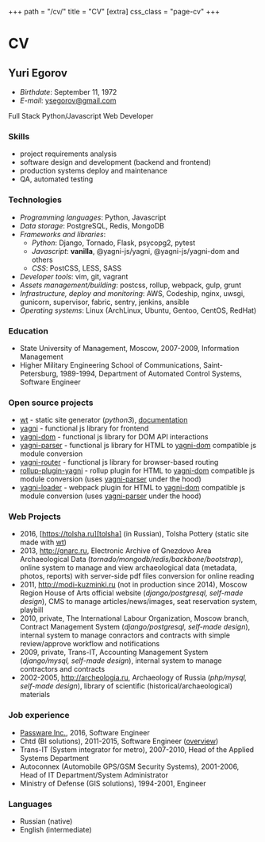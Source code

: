 +++
path = "/cv/"
title = "CV"
[extra]
css_class = "page-cv"
+++
# CV

## Yuri Egorov

- *Birthdate*: September 11, 1972
- *E-mail*: ysegorov@gmail.com


Full Stack Python/Javascript Web Developer

### Skills

- project requirements analysis
- software design and development (backend and frontend)
- production systems deploy and maintenance
- QA, automated testing

### Technologies

- *Programming languages*: Python, Javascript
- *Data storage*: PostgreSQL, Redis, MongoDB
- *Frameworks and libraries*:
    * *Python*: Django, Tornado, Flask, psycopg2, pytest
    * *Javascript*: **vanilla**, @yagni-js/yagni, @yagni-js/yagni-dom and others
    * *CSS*: PostCSS, LESS, SASS
- *Developer tools*: vim, git, vagrant
- *Assets management/building*: postcss, rollup, webpack, gulp, grunt
- *Infrastructure, deploy and monitoring*: AWS, Codeship, nginx, uwsgi,
  gunicorn, supervisor, fabric, sentry, jenkins, ansible
- *Operating systems*: Linux (ArchLinux, Ubuntu, Gentoo, CentOS, RedHat)

### Education

- State University of Management, Moscow, 2007-2009, Information Management
- Higher Military Engineering School of Communications, Saint-Petersburg,
  1989-1994, Department of Automated Control Systems, Software Engineer

### Open source projects

- [wt][wt] - static site generator (*python3*), [documentation][wt-docs]
- [yagni][yagni] - functional js library for frontend
- [yagni-dom][yagni-dom] - functional js library for DOM API interactions
- [yagni-parser][yagni-parser] - functional js library for HTML to
  [yagni-dom][yagni-dom] compatible js module conversion
- [yagni-router][yagni-router] - functional js library for browser-based
  routing
- [rollup-plugin-yagni][rollup-plugin-yagni] - rollup plugin for HTML to
  [yagni-dom][yagni-dom] compatible js module conversion (uses
  [yagni-parser][yagni-parser] under the hood)
- [yagni-loader][yagni-loader] - webpack plugin for HTML to
  [yagni-dom][yagni-dom] compatible js module conversion (uses
  [yagni-parser][yagni-parser] under the hood)

### Web Projects

- 2016, [https://tolsha.ru][tolsha] (in Russian),
  Tolsha Pottery (static site made with [wt][wt])
- 2013, http://gnarc.ru, Electronic Archive of Gnezdovo Area Archaeological Data
  (*tornado/mongodb/redis/backbone/bootstrap*), online system to manage and view
  archaeological data (metadata, photos, reports) with server-side pdf files
  conversion for online reading
- 2011, http://modi-kuzminki.ru (not in production since 2014),
  Moscow Region House of Arts official website (*django/postgresql, self-made design*),
  CMS to manage articles/news/images, seat reservation system, playbill
- 2010, private, The International Labour Organization, Moscow branch, Contract
  Management System (*django/postgresql, self-made design*), internal system to
  manage conractors and contracts with simple review/approve workflow and
  notifications
- 2009, private, Trans-IT, Accounting Management System (*django/mysql,
  self-made design*), internal system to manage contractors and contracts
- 2002-2005, http://archeologia.ru, Archaeology of Russia (*php/mysql, self-made
  design*), library of scientific (historical/archaeological) materials

### Job experience

- [Passware Inc.][passware], 2016, Software Engineer
- Chtd (BI solutions), 2011-2015, Software Engineer ([overview][chtd])
- Trans-IT (System integrator for metro), 2007-2010,
  Head of the Applied Systems Department
- Autoconnex (Automobile GPS/GSM Security Systems), 2001-2006,
  Head of IT Department/System Administrator
- Ministry of Defense (GIS solutions), 1994-2001, Engineer

### Languages

- Russian (native)
- English (intermediate)


[chtd]: /2015/chtd/
[wt]: https://github.com/ysegorov/wt/
[wt-docs]: https://ysegorov.github.io/wt-docs/
[tolsha]: https://tolsha.ru
[passware]: https://www.passware.com
[yagni]: https://github.com/ysegorov/yagni/
[yagni-dom]: https://github.com/ysegorov/yagni-dom/
[yagni-parser]: https://github.com/ysegorov/yagni-parser/
[yagni-router]: https://github.com/ysegorov/yagni-router/
[yagni-loader]: https://github.com/ysegorov/yagni-loader/
[rollup-plugin-yagni]: https://github.com/ysegorov/rollup-plugin-yagni/

